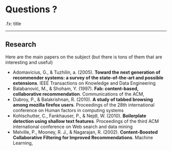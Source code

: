 # Questions ?

.fx: title

---

## Research

Here are the main papers on the subject (but there is tons of them that are interesting and useful)
*  Adomavicius, G., & Tuzhilin, a. (2005). **Toward the next generation of recommender systems: a survey of the state-of-the-art and possible extensions**. IEEE Transactions on Knowledge and Data Engineering
* Balabanović, M., & Shoham, Y. (1997). **Fab: content-based, collaborative recommendation**. Communications of the ACM, 
* Dubroy, P., & Balakrishnan, R. (2010). **A study of tabbed browsing among mozilla firefox users**. Proceedings of the 28th international conference on Human factors in computing systems 
 * Kohlschutter, C., Fankhauser, P., & Nejdl, W. (2010). **Boilerplate detection using shallow text features**. Proceedings of the third ACM international conference on Web search and data mining 
* Melville, P., Mooney, R. J., & Nagarajan, R. (2002). **Content-Boosted Collaborative Filtering for Improved Recommendations**. Machine Learning, 
